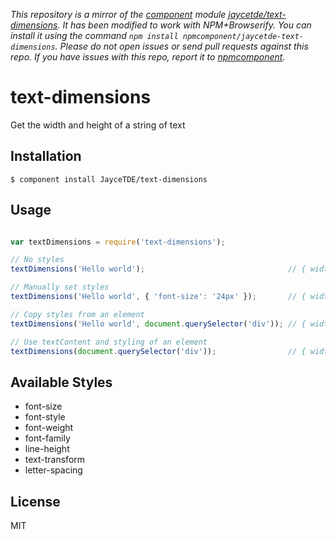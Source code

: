 *This repository is a mirror of the [component](http://component.io) module [jaycetde/text-dimensions](http://github.com/jaycetde/text-dimensions). It has been modified to work with NPM+Browserify. You can install it using the command `npm install npmcomponent/jaycetde-text-dimensions`. Please do not open issues or send pull requests against this repo. If you have issues with this repo, report it to [npmcomponent](https://github.com/airportyh/npmcomponent).*

# text-dimensions

  Get the width and height of a string of text

## Installation

    $ component install JayceTDE/text-dimensions

## Usage

```javascript

var textDimensions = require('text-dimensions');

// No styles
textDimensions('Hello world');                                // { width: 71, height: 20 }

// Manually set styles
textDimensions('Hello world', { 'font-size': '24px' });       // { width: 113, height: 28 }

// Copy styles from an element
textDimensions('Hello world', document.querySelector('div')); // { width: 126, height: 20 }

// Use textContent and styling of an element
textDimensions(document.querySelector('div'));                // { width: 180, height: 40 }

```

## Available Styles

* font-size
* font-style
* font-weight
* font-family
* line-height
* text-transform
* letter-spacing

## License

  MIT
